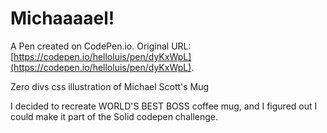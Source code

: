 # Michaaaael!

A Pen created on CodePen.io. Original URL: [https://codepen.io/helloluis/pen/dyKxWpL](https://codepen.io/helloluis/pen/dyKxWpL).

Zero divs css illustration of Michael Scott's Mug

I decided to recreate WORLD'S BEST BOSS coffee mug, and I figured out I could make it part of the Solid codepen challenge.